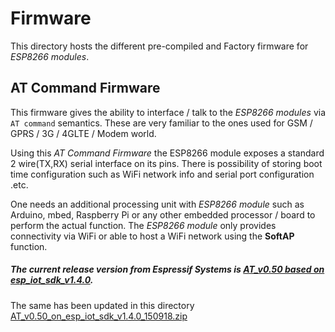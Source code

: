 # Firmware

This directory hosts the different pre-compiled and Factory firmware for *ESP8266 modules*.

## AT Command Firmware

This firmware gives the ability to interface / talk to the *ESP8266 modules* via `AT command` semantics. These are very familiar to the ones used for GSM / GPRS / 3G / 4GLTE / Modem world. 

Using this *AT Command Firmware* the ESP8266 module exposes a standard 2 wire(TX,RX) serial interface on its pins. There is possibility of storing boot time configuration such as WiFi network info and serial port configuration .etc. 

One needs an additional processing unit with *ESP8266 module* such as Arduino, mbed, Raspberry Pi or any other embedded processor / board to perform the actual function. The *ESP8266 module* only provides connectivity via WiFi or able to host a WiFi network using the **SoftAP** function.

##### The current release version from *Espressif Systems* is [AT_v0.50 based on esp_iot_sdk_v1.4.0][1].

The same has been updated in this directory [AT_v0.50_on_esp_iot_sdk_v1.4.0_150918.zip][2]

  [1]: <http://bbs.espressif.com/download/file.php?id=837>
  [2]: <https://github.com/boseji/ESP8266-Store/raw/master/firmware/AT_v0.50_on_esp_iot_sdk_v1.4.0_150918.zip>
